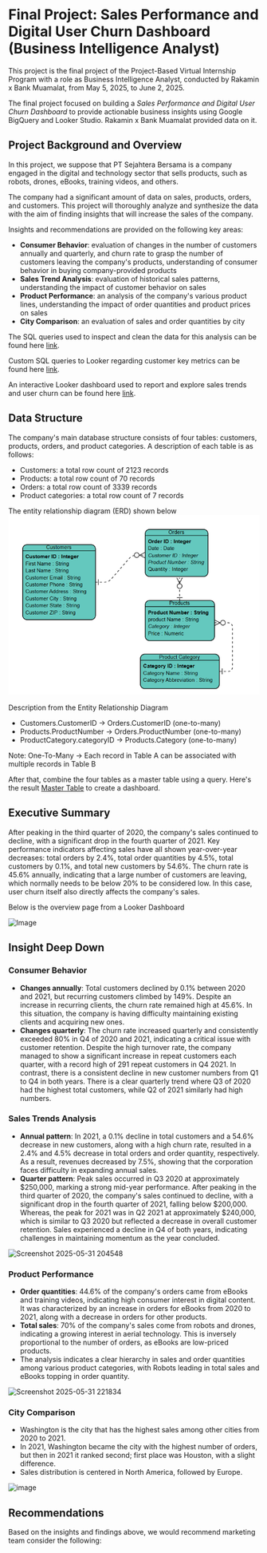 # Final Project: Sales Performance and Digital User Churn Dashboard (Business Intelligence Analyst)

This project is the final project of the Project-Based Virtual Internship Program with a role as Business Intelligence Analyst, conducted by Rakamin x Bank Muamalat, from May 5, 2025, to June 2, 2025. 

The final project focused on building a _Sales Performance and Digital User Churn Dashboard_ to provide actionable business insights using Google BigQuery and Looker Studio. Rakamin x Bank Muamalat provided data on it. 

## Project Background and Overview
In this project, we suppose that PT Sejahtera Bersama is a company engaged in the digital and technology sector that sells products, such as robots, drones, eBooks, training videos, and others. 

The company had a significant amount of data on sales, products, orders, and customers. This project will thoroughly analyze and synthesize the data with the aim of finding insights that will increase the sales of the company.

Insights and recommendations are provided on the following key areas:
- **Consumer Behavior**: evaluation of changes in the number of customers annually and quarterly, and churn rate to grasp the number of customers leaving the company's products, understanding of consumer behavior in buying company-provided products
- **Sales Trend Analysis**: evaluation of historical sales patterns, understanding the impact of customer behavior on sales
- **Product Performance**: an analysis of the company's various product lines, understanding the impact of order quantities and product prices on sales  
- **City Comparison**: an evaluation of sales and order quantities by city

The SQL queries used to inspect and clean the data for this analysis can be found here [link](https://github.com/ATHIFAHS/BI-Analyst-Project-1/blob/784adb1cf0eaab6d85b31f78641e9d06d0bcd62c/BI%20Analyst%20Project%20Query.sql).

Custom SQL queries to Looker regarding customer key metrics can be found here [link](https://github.com/ATHIFAHS/BI-Analyst-Project-1/blob/d6bfa95e4b2ba9c135d08ce29b2b1790f58be105/Custom%20Query%20on%20Looker.txt).

An interactive Looker dashboard used to report and explore sales trends and user churn can be found here [link](https://github.com/ATHIFAHS/BI-Analyst-Project-1/blob/97dfa8954f142bfbba062c7e86674e2ec9e834ef/Sales%20Performance%20and%20Digitals%20User%20Churn%20Dashboard.pdf).

## Data Structure
The company's main database structure consists of four tables: customers, products, orders, and product categories. A description of each table is as follows:
- Customers: a total row count of 2123 records
- Products: a total row count of 70 records
- Orders: a total row count of 3339 records
- Product categories: a total row count of 7 records

The entity relationship diagram (ERD) shown below
![image alt](https://github.com/ATHIFAHS/BI-Analyst-Project-1/blob/3024ace79d2bd0aecf468381cdbaf07029911d97/ERD.png)

Description from the Entity Relationship Diagram
- Customers.CustomerID → Orders.CustomerID (one-to-many)
- Products.ProductNumber → Orders.ProductNumber (one-to-many)
- ProductCategory.categoryID → Products.Category (one-to-many)

Note: One-To-Many → Each record in Table A can be associated with multiple records in Table B

After that, combine the four tables as a master table using a query. Here's the result [Master Table](https://github.com/ATHIFAHS/BI-Analyst-Project-1/blob/40029726a4b9d022bc6a1a6ad8d10ebab8c31220/master%20table.csv) to create a dashboard.

## Executive Summary
After peaking in the third quarter of 2020, the company's sales continued to decline, with a significant drop in the fourth quarter of 2021. Key performance indicators affecting sales have all shown year-over-year decreases: total orders by 2.4%, total order quantities by 4.5%, total customers by 0.1%, and total new customers by 54.6%. The churn rate is 45.6% annually, indicating that a large number of customers are leaving, which normally needs to be below 20% to be considered low.  In this case, user churn itself also directly affects the company's sales. 

Below is the overview page from a Looker Dashboard 

![Image](https://github.com/user-attachments/assets/09d2bd2d-70c0-4aee-9fd3-849efc573529)

## Insight Deep Down
### Consumer Behavior 
- **Changes annually**: Total customers declined by 0.1% between 2020 and 2021, but recurring customers climbed by 149%. Despite an increase in recurring clients, the churn rate remained high at 45.6%. In this situation, the company is having difficulty maintaining existing clients and acquiring new ones.
- **Changes quarterly**: The churn rate increased quarterly and consistently exceeded 80% in Q4 of 2020 and 2021, indicating a critical issue with customer retention. Despite the high turnover rate, the company managed to show a significant increase in repeat customers each quarter, with a record high of 291 repeat customers in Q4 2021. In contrast, there is a consistent decline in new customer numbers from Q1 to Q4 in both years. There is a clear quarterly trend where Q3 of 2020 had the highest total customers, while Q2 of 2021 similarly had high numbers.

### Sales Trends Analysis
- **Annual pattern**: In 2021, a 0.1% decline in total customers and a 54.6% decrease in new customers, along with a high churn rate, resulted in a 2.4% and 4.5% decrease in total orders and order quantity, respectively. As a result, revenues decreased by 7.5%, showing that the corporation faces difficulty in expanding annual sales. 
- **Quarter pattern**: Peak sales occurred in Q3 2020 at approximately $250,000, marking a strong mid-year performance. After peaking in the third quarter of 2020, the company's sales continued to decline, with a significant drop in the fourth quarter of 2021, falling below $200,000. Whereas, the peak for 2021 was in Q2 2021 at approximately $240,000, which is similar to Q3 2020 but reflected a decrease in overall customer retention. Sales experienced a decline in Q4 of both years, indicating challenges in maintaining momentum as the year concluded.

![Screenshot 2025-05-31 204548](https://github.com/user-attachments/assets/b2cfc954-9aa0-4365-ae98-11912c9f2cb3)

### Product Performance
- **Order quantities**: 44.6% of the company's orders came from eBooks and training videos, indicating high consumer interest in digital content. It was characterized by an increase in orders for eBooks from 2020 to 2021, along with a decrease in orders for other products. 
- **Total sales**: 70% of the company's sales come from robots and drones, indicating a growing interest in aerial technology. This is inversely proportional to the number of orders, as eBooks are low-priced products.
- The analysis indicates a clear hierarchy in sales and order quantities among various product categories, with Robots leading in total sales and eBooks topping in order quantity. 

![Screenshot 2025-05-31 221834](https://github.com/user-attachments/assets/0ed1f422-d51f-4764-ab48-fe3ebcaf3691) 

### City Comparison
- Washington is the city that has the highest sales among other cities from 2020 to 2021.
- In 2021, Washington became the city with the highest number of orders, but then in 2021 it ranked second; first place was Houston, with a slight difference.
- Sales distribution is centered in North America, followed by Europe.

![image](https://github.com/user-attachments/assets/48eee747-90c3-4a7f-b6e0-31e61f407361)

## Recommendations
Based on the insights and findings above, we would recommend marketing team consider the following:
